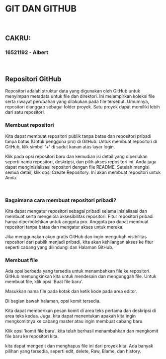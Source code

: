 # GIT DAN GITHUB

<p>&nbsp;</p>

## CAKRU:
### 16521192 - Albert

<p>&nbsp;</p>

## Repositori GitHub
Repositori adalah struktur data yang digunakan oleh GitHub untuk menyimpan metadata untuk file dan direktori. Ini melampirkan koleksi file serta riwayat perubahan yang dilakukan pada file tersebut. Umumnya, repositori dianggap sebagai folder proyek. Satu proyek dapat memiliki lebih dari satu repositori.

### Membuat repositori
Kita dapat membuat repositori publik tanpa batas dan repositori pribadi tanpa batas (Untuk pengguna pro) di GitHub. Untuk membuat repositori di GitHub, klik simbol '+' di sudut kanan atas layar login.

Klik pada opsi repositori baru dan kemudian isi detail yang diperlukan seperti nama repositori, deskripsi, dan pilih akses repositori ini. Anda juga dapat menginisialisasi repositori dengan file README. Setelah mengisi semua detail, klik opsi Create Repository. Ini akan membuat repositori untuk Anda. 

<p>&nbsp;</p>

### Bagaimana cara membuat repositori pribadi?
Kita dapat mengatur repositori sebagai pribadi selama inisialisasi dan membuat serta mengelola aksesibilitas repositori. Fitur repositori pribadi hanya diperbolehkan untuk anggota pro. Anggota pro dapat membuat repositori tanpa batas dan mengatur akses untuk mereka.

Jika menggunakan akun gratis GitHub dan ingin mengubah visibilitas repositori dari publik menjadi pribadi, kita akan kehilangan akses ke fitur seperti cabang yang dilindungi dan Halaman GitHub. 


### Membuat file
Ada opsi berbeda yang tersedia untuk menambahkan file ke repositori. GitHub memungkinkan kita untuk mendesain dan mengunggah file. Untuk membuat file, klik opsi 'Buat file baru'. 
<br>

Masukkan nama file pada kotak dan ketik kode pada area editor.
<br>

Di bagian bawah halaman, opsi komit tersedia. 
<br>

Kita dapat memberikan pesan komit di area teks pertama dan deskripsi di area teks kedua. Juga, kita dapat menentukan apakah kita ingin mengkomitnya ke cabang master atau ingin membuat cabang baru.

Klik opsi 'komit file baru'. kita telah berhasil menambahkan dan mengkomit file baru ke repositori kita.

kita dapat mengedit dan menghapus file ini dari proyek kita. Ada banyak pilihan yang tersedia, seperti edit, delete, Raw, Blame, dan history.